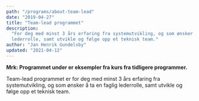 ```yaml
---
path: "/programs/about-team-lead"
date: "2019-04-27"
title: "Team-lead programmet"
description:
  "For deg med minst 3 års erfaring fra systemutvikling, og som ønsker å ta en faglig
  lederrolle, samt utvikle og følge opp et teknisk team."
author: "Jan Henrik Gundelsby"
updated: "2021-04-12"
---
```

**Mrk: Programmet under er eksempler fra kurs fra tidligere programmer.**

Team-lead programmet er for deg med minst 3 års erfaring fra systemutvikling, og som
ønsker å ta en faglig lederrolle, samt utvikle og følge opp et teknisk team.
